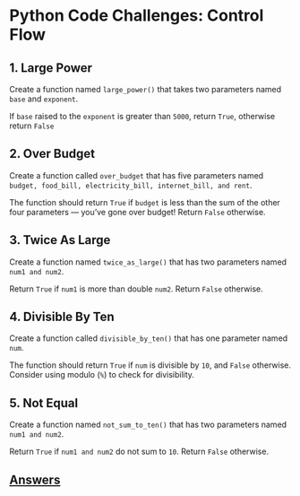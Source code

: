 # Python Code Challenges: Control Flow

## 1. Large Power

Create a function named ```large_power()``` that takes two parameters named ```base``` and ```exponent```.

If ```base``` raised to the ```exponent``` is greater than ```5000```, return ```True```, otherwise return ```False```

## 2. Over Budget
Create a function called ```over_budget``` that has five parameters named ```budget, food_bill, electricity_bill, internet_bill, and rent```.

The function should return ```True``` if ```budget``` is less than the sum of the other four parameters — you’ve gone over budget! Return ```False``` otherwise.

## 3. Twice As Large
Create a function named ```twice_as_large()``` that has two parameters named ```num1 and num2```.

Return ```True``` if ```num1``` is more than double ```num2```. Return ```False``` otherwise.

## 4. Divisible By Ten
Create a function called ```divisible_by_ten()``` that has one parameter named ```num```.

The function should return ```True``` if ```num``` is divisible by ```10```, and ```False``` otherwise. Consider using modulo (```%```) to check for divisibility.

## 5. Not Equal
Create a function named ```not_sum_to_ten()``` that has two parameters named ```num1 and num2```.

Return ```True``` if ```num1 and num2``` do not sum to ```10```. Return ```False``` otherwise.

## [Answers](answer.py)
